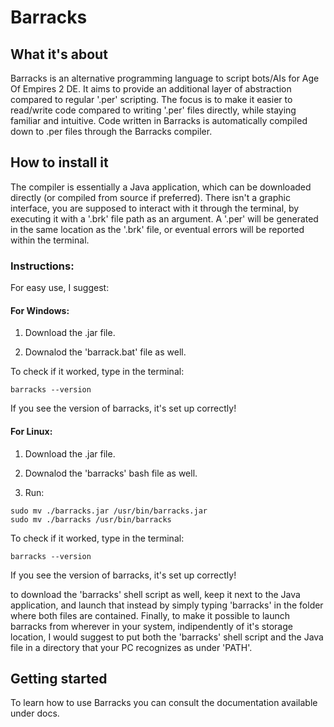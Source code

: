 # Barracks

## What it's about

Barracks is an alternative programming language to script bots/AIs for Age Of Empires 2 DE.
It aims to provide an additional layer of abstraction compared to regular '.per' scripting.
The focus is to make it easier to read/write code compared to writing '.per' files directly, while staying familiar and intuitive.
Code written in Barracks is automatically compiled down to .per files through the Barracks compiler.

## How to install it

The compiler is essentially a Java application, which can be downloaded directly (or compiled from source if preferred).
There isn't a graphic interface, you are supposed to interact with it through the terminal, by executing it with a '.brk' file path as an argument.
A '.per' will be generated in the same location as the '.brk' file, or eventual errors will be reported within the terminal.

### Instructions:

For easy use, I suggest:

#### For **Windows**:
1. Download the .jar file.

2. Downalod the 'barrack.bat' file as well.

To check if it worked, type in the terminal:

```text
barracks --version
```

If you see the version of barracks, it's set up correctly!

#### For **Linux**:
1. Download the .jar file.

2. Downalod the 'barracks' bash file as well.

3. Run:
```text
sudo mv ./barracks.jar /usr/bin/barracks.jar
sudo mv ./barracks /usr/bin/barracks
```

To check if it worked, type in the terminal:

```text
barracks --version
```

If you see the version of barracks, it's set up correctly!

to download the 'barracks' shell script as well, keep it next to the Java application, and launch that instead by simply typing 'barracks' in the folder where both files are contained.
Finally, to make it possible to launch barracks from wherever in your system, indipendently of it's storage location, I would suggest to put both the 'barracks' shell script and the Java file in a directory that your PC recognizes as under 'PATH'.

## Getting started

To learn how to use Barracks you can consult the documentation available under docs.

